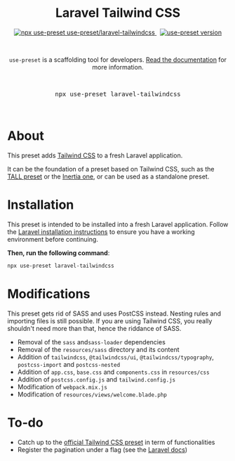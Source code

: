 <p align="center">
  <h1 align="center">Laravel Tailwind CSS</h1>
  <p align="center">
    <a href="https://github.com/use-preset/use-preset/releases">
      <img alt="npx use-preset use-preset/laravel-tailwindcss" src="https://img.shields.io/badge/use--preset-laravel--tailwindcss-blue?style=flat-square">
    </a>
    &nbsp;
    <a href="https://www.npmjs.com/package/use-preset">
      <img alt="use-preset version" src="https://img.shields.io/npm/v/use-preset?color=32c854&style=flat-square&label=use-preset">
    </a>
  </p>
  <br />
  <p align="center">
    <code>use-preset</code> is a scaffolding tool for developers. <a href="https://docs.usepreset.dev/">Read the documentation</a> for more information.
  </p>
  <br />
  <pre align="center">npx use-preset laravel-tailwindcss</pre>
  &nbsp;
<p>

# About

This preset adds [Tailwind CSS](https://tailwindcss.com) to a fresh Laravel application.

It can be the foundation of a preset based on Tailwind CSS, such as the [TALL preset](https://github.com/use-preset/tall) or the [Inertia one](https://github.com/use-preset/inertia), or can be used as a standalone preset.

# Installation

This preset is intended to be installed into a fresh Laravel application. Follow the [Laravel installation instructions](https://laravel.com/docs/7.x/installation) to ensure you have a working environment before continuing.

**Then, run the following command**:

```bash
npx use-preset laravel-tailwindcss
```

# Modifications

This preset gets rid of SASS and uses PostCSS instead. Nesting rules and importing files is still possible. If you are using Tailwind CSS, you really shouldn't need more than that, hence the riddance of SASS.

- Removal of the `sass` and`sass-loader` dependencies
- Removal of the `resources/sass` directory and its content
- Addition of `tailwindcss`, `@tailwindcss/ui`, `@tailwindcss/typography`, `postcss-import` and `postcss-nested`
- Addition of `app.css`, `base.css` and `components.css` in `resources/css`
- Addition of `postcss.config.js` and `tailwind.config.js`
- Modification of `webpack.mix.js`
- Modification of `resources/views/welcome.blade.php`

# To-do

- Catch up to the [official Tailwind CSS preset](https://github.com/laravel-frontend-presets/tailwindcss) in term of functionalities
- Register the pagination under a flag (see the [Laravel docs](https://laravel.com/docs/7.x/pagination#using-tailwind))
